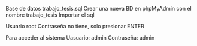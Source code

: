 Base de datos trabajo_tesis.sql
Crear una nueva BD en phpMyAdmin con el nombre trabajo_tesis
Importar el sql

Usuario root
Contraseña no tiene, solo presionar ENTER

Para acceder al sistema Uasuario: admin Contraseña: admin